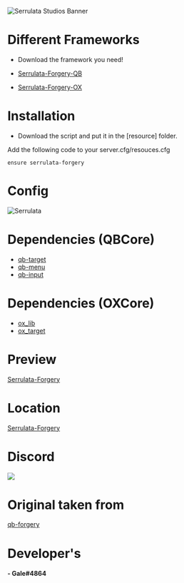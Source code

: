 ![Serrulata Studios Banner](https://i.imgur.com/wG4hycs.gif)

# Different Frameworks

* Download the framework you need!
* [Serrulata-Forgery-QB](https://github.com/Serrulata-Studios/serrulata-forgery/tree/qb)

* [Serrulata-Forgery-OX](https://github.com/Serrulata-Studios/serrulata-forgery/tree/ox)


# Installation

* Download the script and put it in the [resource] folder.

Add the following code to your server.cfg/resouces.cfg
```
ensure serrulata-forgery
```

# Config
![Serrulata](https://i.imgur.com/qqgWKVL.png)


# Dependencies (QBCore)
* [qb-target](https://github.com/qbcore-framework/qb-target)
* [qb-menu](https://github.com/qbcore-framework/qb-menu)
* [qb-input](https://github.com/qbcore-framework/qb-input)

# Dependencies (OXCore)
* [ox_lib](https://github.com/overextended/ox_lib)
* [ox_target](https://github.com/overextended/ox_target)

# Preview 
[Serrulata-Forgery](https://streamable.com/xv65b6) 

# Location
[Serrulata-Forgery](https://prnt.sc/IlhYZBrScOk6)

# Discord
[![](https://dcbadge.vercel.app/api/server/NerdvuJDX7)](https://discord.gg/NerdvuJDX7)

# Original taken from  
[qb-forgery](https://github.com/ansljeremy/qb-forgery) 

# Developer's
#### - Gale#4864
